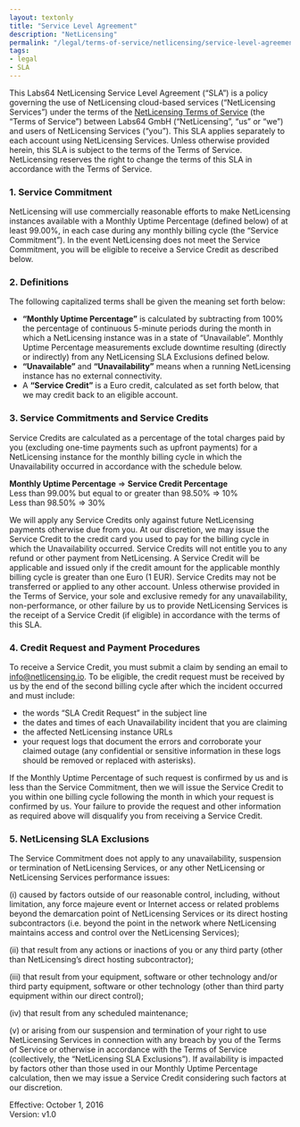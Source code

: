 ```yaml
---
layout: textonly
title: "Service Level Agreement"
description: "NetLicensing"
permalink: "/legal/terms-of-service/netlicensing/service-level-agreement-1-0/"
tags:
- legal
- SLA
---
```


This Labs64 NetLicensing Service Level Agreement (“SLA”) is a policy governing the use of NetLicensing cloud-based services (“NetLicensing Services”) under the terms of the [NetLicensing Terms of Service](/legal/terms-of-service/netlicensing/) (the “Terms of Service”) between Labs64 GmbH (“NetLicensing”, “us” or “we”) and users of NetLicensing Services (“you”). This SLA applies separately to each account using NetLicensing Services. Unless otherwise provided herein, this SLA is subject to the terms of the Terms of Service. NetLicensing reserves the right to change the terms of this SLA in accordance with the Terms of Service.

### 1\. Service Commitment

NetLicensing will use commercially reasonable efforts to make NetLicensing instances available with a Monthly Uptime Percentage (defined below) of at least 99.00%, in each case during any monthly billing cycle (the “Service Commitment”). In the event NetLicensing does not meet the Service Commitment, you will be eligible to receive a Service Credit as described below.

### 2\. Definitions

The following capitalized terms shall be given the meaning set forth below:

*   **“Monthly Uptime Percentage”** is calculated by subtracting from 100% the percentage of continuous 5-minute periods during the month in which a NetLicensing instance was in a state of “Unavailable”. Monthly Uptime Percentage measurements exclude downtime resulting (directly or indirectly) from any NetLicensing SLA Exclusions defined below.
*   **“Unavailable”** and **“Unavailability”** means when a running NetLicensing instance has no external connectivity.
*   A **“Service Credit”** is a Euro credit, calculated as set forth below, that we may credit back to an eligible account.

### 3\. Service Commitments and Service Credits

Service Credits are calculated as a percentage of the total charges paid by you (excluding one-time payments such as upfront payments) for a NetLicensing instance for the monthly billing cycle in which the Unavailability occurred in accordance with the schedule below.

**Monthly Uptime Percentage**  => **Service Credit Percentage**  
Less than 99.00% but equal to or greater than 98.50%  => 10%  
Less than 98.50%  => 30%  

We will apply any Service Credits only against future NetLicensing payments otherwise due from you. At our discretion, we may issue the Service Credit to the credit card you used to pay for the billing cycle in which the Unavailability occurred. Service Credits will not entitle you to any refund or other payment from NetLicensing. A Service Credit will be applicable and issued only if the credit amount for the applicable monthly billing cycle is greater than one Euro (1 EUR). Service Credits may not be transferred or applied to any other account. Unless otherwise provided in the Terms of Service, your sole and exclusive remedy for any unavailability, non-performance, or other failure by us to provide NetLicensing Services is the receipt of a Service Credit (if eligible) in accordance with the terms of this SLA.

### 4\. Credit Request and Payment Procedures

To receive a Service Credit, you must submit a claim by sending an email to info@netlicensing.io. To be eligible, the credit request must be received by us by the end of the second billing cycle after which the incident occurred and must include:

*   the words “SLA Credit Request” in the subject line
*   the dates and times of each Unavailability incident that you are claiming
*   the affected NetLicensing instance URLs
*   your request logs that document the errors and corroborate your claimed outage (any confidential or sensitive information in these logs should be removed or replaced with asterisks).

If the Monthly Uptime Percentage of such request is confirmed by us and is less than the Service Commitment, then we will issue the Service Credit to you within one billing cycle following the month in which your request is confirmed by us. Your failure to provide the request and other information as required above will disqualify you from receiving a Service Credit.

### 5\. NetLicensing SLA Exclusions

The Service Commitment does not apply to any unavailability, suspension or termination of NetLicensing Services, or any other NetLicensing or NetLicensing Services performance issues:

(i) caused by factors outside of our reasonable control, including, without limitation, any force majeure event or Internet access or related problems beyond the demarcation point of NetLicensing Services or its direct hosting subcontractors (i.e. beyond the point in the network where NetLicensing maintains access and control over the NetLicensing Services);

(ii) that result from any actions or inactions of you or any third party (other than NetLicensing’s direct hosting subcontractor);

(iii) that result from your equipment, software or other technology and/or third party equipment, software or other technology (other than third party equipment within our direct control);

(iv) that result from any scheduled maintenance;

(v) or arising from our suspension and termination of your right to use NetLicensing Services in connection with any breach by you of the Terms of Service or otherwise in accordance with the Terms of Service (collectively, the “NetLicensing SLA Exclusions”). If availability is impacted by factors other than those used in our Monthly Uptime Percentage calculation, then we may issue a Service Credit considering such factors at our discretion.

Effective: October 1, 2016  
Version: v1.0
